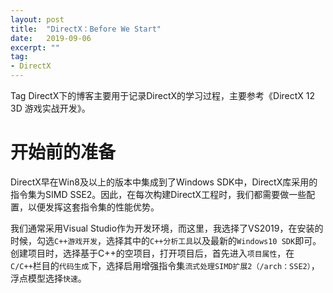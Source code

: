 ```yaml
---
layout: post
title:  "DirectX：Before We Start"
date:   2019-09-06
excerpt: ""
tag:
- DirectX
---
```


Tag DirectX下的博客主要用于记录DirectX的学习过程，主要参考《DirectX 12 3D 游戏实战开发》。

# 开始前的准备

DirectX早在Win8及以上的版本中集成到了Windows SDK中，DirectX库采用的指令集为SIMD SSE2。因此，在每次构建DirectX工程时，我们都需要做一些配置，以便发挥这套指令集的性能优势。

我们通常采用Visual Studio作为开发环境，而这里，我选择了VS2019，在安装的时候，勾选`C++游戏开发`，选择其中的`C++分析工具`以及最新的`Windows10 SDK`即可。创建项目时，选择基于C++的空项目，打开项目后，首先进入`项目属性`，在`C/C++`栏目的`代码生成`下，选择启用增强指令集`流式处理SIMD扩展2（/arch：SSE2）`，浮点模型选择`快速`。